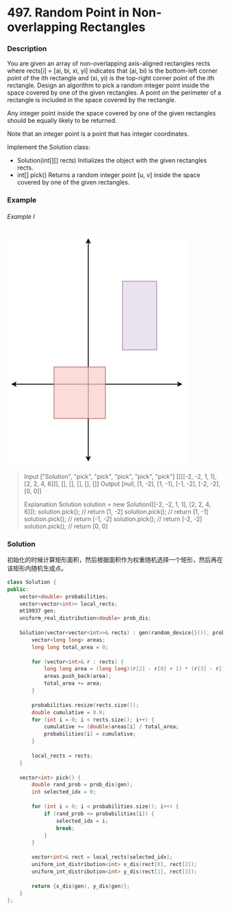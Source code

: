 # 497. Random Point in Non-overlapping Rectangles

### Description

You are given an array of non-overlapping axis-aligned rectangles rects where rects[i] = [ai, bi, xi, yi] indicates that (ai, bi) is the bottom-left corner point of the ith rectangle and (xi, yi) is the top-right corner point of the ith rectangle. Design an algorithm to pick a random integer point inside the space covered by one of the given rectangles. A point on the perimeter of a rectangle is included in the space covered by the rectangle.

Any integer point inside the space covered by one of the given rectangles should be equally likely to be returned.

Note that an integer point is a point that has integer coordinates.

Implement the Solution class:

- Solution(int[][] rects) Initializes the object with the given rectangles rects.
- int[] pick() Returns a random integer point [u, v] inside the space covered by one of the given rectangles.

### Example 

###### Example I

![](./lc-pickrandomrec.jpg)

> Input
> ["Solution", "pick", "pick", "pick", "pick", "pick"]
> [[[[-2, -2, 1, 1], [2, 2, 4, 6]]], [], [], [], [], []]
> Output
> [null, [1, -2], [1, -1], [-1, -2], [-2, -2], [0, 0]]
> 
> Explanation
> Solution solution = new Solution([[-2, -2, 1, 1], [2, 2, 4, 6]]);
> solution.pick(); // return [1, -2]
> solution.pick(); // return [1, -1]
> solution.pick(); // return [-1, -2]
> solution.pick(); // return [-2, -2]
> solution.pick(); // return [0, 0]

### Solution

初始化的时候计算矩形面积，然后根据面积作为权重随机选择一个矩形，然后再在该矩形内随机生成点。

```c++
class Solution {
public:
    vector<double> probabilities; 
    vector<vector<int>> local_rects;
    mt19937 gen; 
    uniform_real_distribution<double> prob_dis;  

    Solution(vector<vector<int>>& rects) : gen(random_device{}()), prob_dis(0.0, 1.0) {
        vector<long long> areas;
        long long total_area = 0;
        
        for (vector<int>& r : rects) {
            long long area = (long long)(r[2] - r[0] + 1) * (r[3] - r[1] + 1);
            areas.push_back(area);
            total_area += area;
        }
        
        probabilities.resize(rects.size());
        double cumulative = 0.0;
        for (int i = 0; i < rects.size(); i++) {
            cumulative += (double)areas[i] / total_area;
            probabilities[i] = cumulative;
        }
        
        local_rects = rects;
    }
    
    vector<int> pick() {
        double rand_prob = prob_dis(gen);
        int selected_idx = 0;
        
        for (int i = 0; i < probabilities.size(); i++) {
            if (rand_prob <= probabilities[i]) {
                selected_idx = i;
                break;
            }
        }
        
        vector<int>& rect = local_rects[selected_idx];
        uniform_int_distribution<int> x_dis(rect[0], rect[2]);
        uniform_int_distribution<int> y_dis(rect[1], rect[3]);
        
        return {x_dis(gen), y_dis(gen)};
    }
};
```
